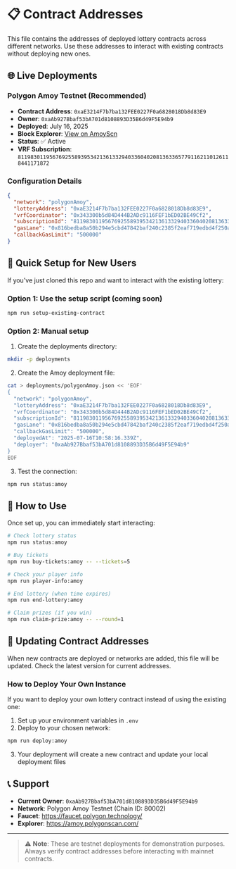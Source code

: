 # 📋 Contract Addresses

This file contains the addresses of deployed lottery contracts across different networks. Use these addresses to interact with existing contracts without deploying new ones.

## 🌐 Live Deployments

### Polygon Amoy Testnet (Recommended)
- **Contract Address**: `0xaE3214F7b7ba132FEE0227F0a6828018Db8d83E9`
- **Owner**: `0xaAb927Bbaf53bA701d8108893D35B6d49F5E94b9`
- **Deployed**: July 16, 2025
- **Block Explorer**: [View on AmoyScn](https://amoy.polygonscan.com/address/0xaE3214F7b7ba132FEE0227F0a6828018Db8d83E9)
- **Status**: ✅ Active
- **VRF Subscription**: `81198301195676925589395342136133294033604020813633657791162110126118441171872`

### Configuration Details
```json
{
  "network": "polygonAmoy",
  "lotteryAddress": "0xaE3214F7b7ba132FEE0227F0a6828018Db8d83E9",
  "vrfCoordinator": "0x343300b5d84D444B2ADc9116FEF1bED02BE49Cf2",
  "subscriptionId": "81198301195676925589395342136133294033604020813633657791162110126118441171872",
  "gasLane": "0x816bedba8a50b294e5cbd47842baf240c2385f2eaf719edbd4f250a137a8c899",
  "callbackGasLimit": "500000"
}
```

## 🚀 Quick Setup for New Users

If you've just cloned this repo and want to interact with the existing lottery:

### Option 1: Use the setup script (coming soon)
```bash
npm run setup-existing-contract
```

### Option 2: Manual setup
1. Create the deployments directory:
```bash
mkdir -p deployments
```

2. Create the Amoy deployment file:
```bash
cat > deployments/polygonAmoy.json << 'EOF'
{
  "network": "polygonAmoy",
  "lotteryAddress": "0xaE3214F7b7ba132FEE0227F0a6828018Db8d83E9",
  "vrfCoordinator": "0x343300b5d84D444B2ADc9116FEF1bED02BE49Cf2",
  "subscriptionId": "81198301195676925589395342136133294033604020813633657791162110126118441171872",
  "gasLane": "0x816bedba8a50b294e5cbd47842baf240c2385f2eaf719edbd4f250a137a8c899",
  "callbackGasLimit": "500000",
  "deployedAt": "2025-07-16T10:58:16.339Z",
  "deployer": "0xaAb927Bbaf53bA701d8108893D35B6d49F5E94b9"
}
EOF
```

3. Test the connection:
```bash
npm run status:amoy
```

## 🎯 How to Use

Once set up, you can immediately start interacting:

```bash
# Check lottery status
npm run status:amoy

# Buy tickets
npm run buy-tickets:amoy -- --tickets=5

# Check your player info
npm run player-info:amoy

# End lottery (when time expires)
npm run end-lottery:amoy

# Claim prizes (if you win)
npm run claim-prize:amoy -- --round=1
```

## 🔄 Updating Contract Addresses

When new contracts are deployed or networks are added, this file will be updated. Check the latest version for current addresses.

### How to Deploy Your Own Instance

If you want to deploy your own lottery contract instead of using the existing one:

1. Set up your environment variables in `.env`
2. Deploy to your chosen network:
```bash
npm run deploy:amoy
```
3. Your deployment will create a new contract and update your local deployment files

## 📞 Support

- **Current Owner**: `0xaAb927Bbaf53bA701d8108893D35B6d49F5E94b9`
- **Network**: Polygon Amoy Testnet (Chain ID: 80002)
- **Faucet**: https://faucet.polygon.technology/
- **Explorer**: https://amoy.polygonscan.com/

---

> ⚠️ **Note**: These are testnet deployments for demonstration purposes. Always verify contract addresses before interacting with mainnet contracts.